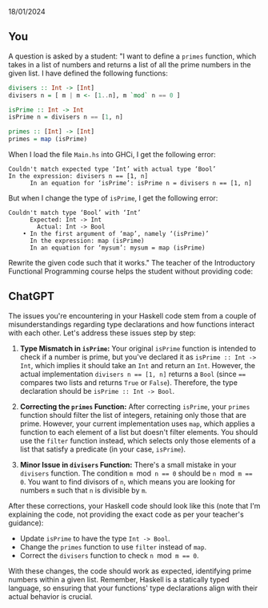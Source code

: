 18/01/2024
## You

A question is asked by a student: "I want to define a `primes` function, which takes in a list of numbers and returns a list of all the prime numbers in the given list. I have defined the following functions:
```haskell
divisers :: Int -> [Int]
divisers n = [ m | m <- [1..n], m `mod` n == 0 ]

isPrime :: Int -> Int
isPrime n = divisers n == [1, n]

primes :: [Int] -> [Int]
primes = map (isPrime)
```

When I load the file `Main.hs` into GHCi, I get the following error:

```plaintext
Couldn't match expected type ‘Int’ with actual type ‘Bool’
In the expression: divisers n == [1, n]
      In an equation for ‘isPrime’: isPrime n = divisers n == [1, n]
```

But when I change the type of `isPrime`, I get the following error:

```plaintext
Couldn't match type ‘Bool’ with ‘Int’
      Expected: Int -> Int
        Actual: Int -> Bool
    • In the first argument of ‘map’, namely ‘(isPrime)’
      In the expression: map (isPrime)
      In an equation for ‘mysum’: mysum = map (isPrime)
```

Rewrite the given code such that it works."
The teacher of the Introductory Functional Programming course helps the student without providing code:


## ChatGPT

The issues you're encountering in your Haskell code stem from a couple of misunderstandings regarding type declarations and how functions interact with each other. Let's address these issues step by step:

1. **Type Mismatch in `isPrime`:** Your original `isPrime` function is intended to check if a number is prime, but you've declared it as `isPrime :: Int -> Int`, which implies it should take an `Int` and return an `Int`. However, the actual implementation `divisers n == [1, n]` returns a `Bool` (since `==` compares two lists and returns `True` or `False`). Therefore, the type declaration should be `isPrime :: Int -> Bool`.

2. **Correcting the `primes` Function:** After correcting `isPrime`, your `primes` function should filter the list of integers, retaining only those that are prime. However, your current implementation uses `map`, which applies a function to each element of a list but doesn't filter elements. You should use the `filter` function instead, which selects only those elements of a list that satisfy a predicate (in your case, `isPrime`).

3. **Minor Issue in `divisers` Function:** There's a small mistake in your `divisers` function. The condition `m `mod` n == 0` should be `n `mod` m == 0`. You want to find divisors of `n`, which means you are looking for numbers `m` such that `n` is divisible by `m`.

After these corrections, your Haskell code should look like this (note that I'm explaining the code, not providing the exact code as per your teacher's guidance):

- Update `isPrime` to have the type `Int -> Bool`.
- Change the `primes` function to use `filter` instead of `map`.
- Correct the `divisers` function to check `n `mod` m == 0`.

With these changes, the code should work as expected, identifying prime numbers within a given list. Remember, Haskell is a statically typed language, so ensuring that your functions' type declarations align with their actual behavior is crucial.